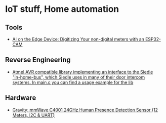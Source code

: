 # IoT stuff, Home automation
## Tools
- [AI on the Edge Device: Digitizing Your non-digital meters with an ESP32-CAM](https://github.com/jomjol/AI-on-the-edge-device)

## Reverse Engineering
- [Atmel AVR compatible library implementing an interface to the Siedle "in-home-bus", which Siedle uses in many of their door intercom systems. In main.c you can find a usage example for the lib](https://github.com/mbs38/siedle-in-home-bus-avr)

## Hardware
- [Gravity: mmWave C4001 24GHz Human Presence Detection Sensor (12 Meters, I2C & UART)](https://www.dfrobot.com/product-2795.html)
